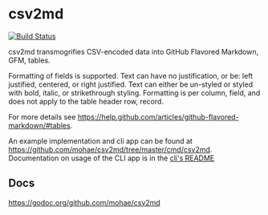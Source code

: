 # csv2md
[![Build Status](https://travis-ci.org/mohae/csv2md.png)](https://travis-ci.org/mohae/csv2md)

csv2md transmogrifies CSV-encoded data into GitHub Flavored Markdown, GFM, tables.

Formatting of fields is supported. Text can have no justification, or be: left justified, centered, or right justified.  Text can either be un-styled or styled with bold, italic, or strikethrough styling.  Formatting is per column, field, and does not apply to the table header row, record.

For more details see https://help.github.com/articles/github-flavored-markdown/#tables.

An example implementation and cli app can be found at https://github.com/mohae/csv2md/tree/master/cmd/csv2md.  Documentation on usage of the CLI app is in the [cli's README](https://github.com/mohae/csv2md/tree/master/cmd/csv2md/readme)

## Docs
https://godoc.org/github.com/mohae/csv2md
